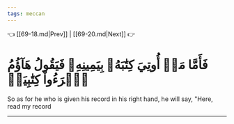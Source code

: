 ```yaml
---
tags: meccan
---
```


👈 [[69-18.md|Prev]] | [[69-20.md|Next]] 👉

# فَأَمَّا مَنۡ أُوتِيَ كِتَٰبَهُۥ بِيَمِينِهِۦ فَيَقُولُ هَآؤُمُ ٱقۡرَءُواْ كِتَٰبِيَهۡ

So as for he who is given his record in his right hand, he will say, "Here, read my record

---

